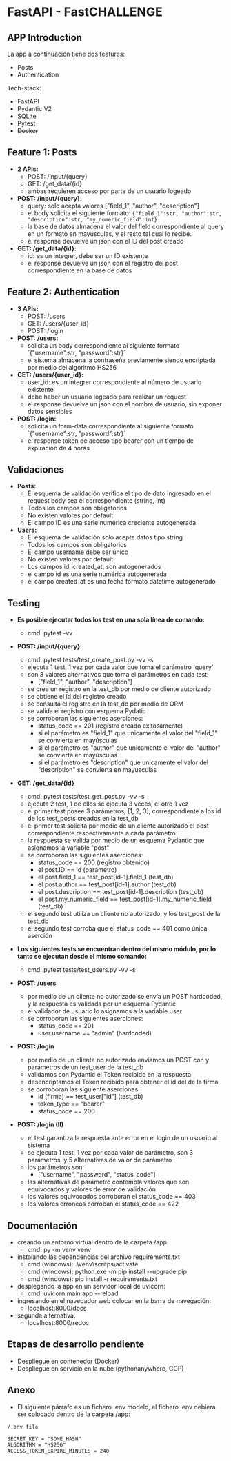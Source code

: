# FastAPI - FastCHALLENGE

## APP Introduction

La app a continuación tiene dos features:
- Posts
- Authentication

Tech-stack: 
- FastAPI
- Pydantic V2
- SQLite
- Pytest
- ~~Docker~~


## Feature 1: Posts

- **2 APIs:**
	- POST: /input/{query}
	- GET: /get_data/{id}
	- ambas requieren acceso por parte de un usuario logeado
- **POST: /input/{query}:**
	- query: solo acepta valores ["field_1", "author", "description"]
	- el body solicita el siguiente formato: `{"field_1":str, "author":str, "description":str, "my_numeric_field":int}`
	- la base de datos almacena el valor del field correspondiente al query en un formato en mayúsculas, y el resto tal cual lo recibe.
	- el response devuelve un json con el ID del post creado
- **GET: /get_data/{id}:**
	- id: es un integrer, debe ser un ID existente
	- el response devuelve un json con el registro del post correspondiente en la base de datos


## Feature 2: Authentication

- **3 APIs:**
	- POST: /users
	- GET: /users/{user_id}
	- POST: /login
- **POST: /users:**
	- solicita un body correspondiente al siguiente formato ´{"username":str, "password":str}´
	- el sistema almacena la contraseña previamente siendo encriptada por medio del algoritmo HS256
- **GET: /users/{user_id}:**
	- user_id: es un integrer correspondiente al número de usuario existente
	- debe haber un usuario logeado para realizar un request
	- el response devuelve un json con el nombre de usuario, sin exponer datos sensibles
- **POST: /login:**
	- solicita un form-data correspondiente al siguiente formato ´{"username":str, "password":str}´
	- el response token de acceso tipo bearer con un tiempo de expiración de 4 horas


## Validaciones

- **Posts:**
	- El esquema de validación verifica el tipo de dato ingresado en el request body sea el correspondiente (string, int)
	- Todos los campos son obligatorios
	- No existen valores por default
	- El campo ID es una serie numérica creciente autogenerada
- **Users:**
	- El esquema de validación solo acepta datos tipo string
	- Todos los campos son obligatorios
	- El campo username debe ser único
	- No existen valores por default
	- Los campos id, created_at, son autogenerados
	- el campo id es una serie numérica autogenerada
	- el campo created_at es una fecha formato datetime autogenerado

## Testing

- **Es posible ejecutar todos los test en una sola línea de comando:**
	- cmd: pytest -vv

- **POST: /input/{query}:**
	- cmd: pytest tests/test_create_post.py -vv -s
	- ejecuta 1 test, 1 vez por cada valor que toma el parámetro 'query'
	- son 3 valores alternativos que toma el parámetros en cada test:
		- ["field_1", "author", "description"]
	- se crea un registro en la test_db por medio de cliente autorizado
	- se obtiene el id del registro creado
	- se consulta el registro en la test_db por medio de ORM
	- se valida el registro con esquema Pydatic
	- se corroboran las siguientes aserciones:
		- status_code == 201 (registro creado exitosamente)
		- si el parámetro es "field_1" que unicamente el valor del "field_1" se convierta en mayúsculas
		- si el parámetro es "author" que unicamente el valor del "author" se convierta en mayúsculas
		- si el parámetro es "description" que unicamente el valor del "description" se convierta en mayúsculas
- **GET: /get_data/{id}**
	- cmd: pytest tests/test_get_post.py -vv -s
	- ejecuta 2 test, 1 de ellos se ejecuta 3 veces, el otro 1 vez
	- el primer test posee 3 parámetros, [1, 2, 3], correspondiente a los id de los test_posts creados en la test_db
	- el primer test solicita por medio de un cliente autorizado el post correspondiente respectivamente a cada parámetro
	- la respuesta se valida por medio de un esquema Pydantic que asignamos la variable "post"
	- se corroboran las siguientes aserciones:
		- status_code == 200 (registro obtenido)
		- el post.ID == id (parámetro)
		- el post.field_1 ==  test_post[id-1].field_1 (test_db)
		- el post.author ==  test_post[id-1].author (test_db)
		- el post.description ==  test_post[id-1].description (test_db)
		- el post.my_numeric_field ==  test_post[id-1].my_numeric_field (test_db)
	- el segundo test utiliza un cliente no autorizado, y los test_post de la test_db
	- el segundo test corroba que el status_code == 401 como única aserción

- **Los siguientes tests se encuentran dentro del mismo módulo, por lo tanto se ejecutan desde el mismo comando:**
	- cmd: pytest tests/test_users.py -vv -s

- **POST: /users**
	- por medio de un cliente no autorizado se envía un POST hardcoded, y la respuesta es validada por un esquema Pydantic
	- el validador de usuario lo asignamos a la variable user
	- se corroboran las siguientes aserciones:
		- status_code == 201
		- user.username == "admin" (hardcoded)

- **POST: /login**
	- por medio de un cliente no autorizado enviamos un POST con y parámetros de un test_user de la test_db
	- validamos con Pydantic el Token recibido en la respuesta
	- desencriptamos el Token recibido para obtener el id del de la firma
	- se corroboran las siguiente aserciones:
		- id (firma) == test_user["id"] (test_db)
		- token_type == "bearer"
		- status_code == 200

- **POST: /login (II)**
	- el test garantiza la respuesta ante error en el login de un usuario al sistema
	- se ejecuta 1 test, 1 vez por cada valor de parámetro, son 3 parámetros, y  5 alternativas de valor de parámetro
	- los parámetros son:
		- ["username", "password", "status_code"]
	- las alternativas de parámetro contempla valores que son equivocados y valores de error de validación
	- los valores equivocados corroboran el status_code == 403
	- los valores erróneos corroban el status_code == 422




## Documentación

- creando un entorno virtual dentro de la carpeta /app
	- cmd: py -m venv venv
- instalando las dependencias del archivo requirements.txt
	- cmd (windows): .\venv\scritps\activate
	- cmd (windows): python.exe -m pip install --upgrade pip
	- cmd (windows): pip install -r requirements.txt
- desplegando la app en un servidor local de uvicorn:
	- cmd: uvicorn main:app --reload
- ingresando en el navegador web colocar en la barra de navegación:
	- localhost:8000/docs
- segunda alternativa:
	- localhost:8000/redoc
	

## Etapas de desarrollo pendiente

- Despliegue en contenedor (Docker)
- Despliegue en servicio en la nube (pythonanywhere, GCP)

## Anexo

- El siguiente párrafo es un fichero .env modelo, el fichero .env debiera ser colocado dentro de la carpeta /app:


`/.env file`
```
SECRET_KEY = "SOME_HASH"
ALGORITHM = "HS256"
ACCESS_TOKEN_EXPIRE_MINUTES = 240
```


<!-- 
### Pendientes:
	- verificar status_code dentro del decorador
	- cambiar el query param llamado 'query' por 'my_target_field' -->

